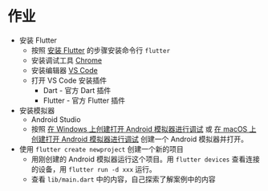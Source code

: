 # 作业

- 安装 Flutter
    - 按照 [安装 Flutter](./flutter-installation.md) 的步骤安装命令行 `flutter`
    - 安装调试工具 [Chrome](https://www.google.com/chrome/)
    - 安装编辑器 [VS Code](https://code.visualstudio.com)
    - 打开 VS Code 安装插件   
        - Dart - 官方 Dart 插件
        - Flutter - 官方 Flutter 插件
- 安装模拟器
    - Android Studio
    - 按照 [在 Windows 上创建打开 Android 模拟器进行调试](./simulator-windows-android.md) 或 [在 macOS 上创建打开 Android 模拟器进行调试](./simulator-macos-android.md) 创建一个 Android 模拟器并打开。
- 使用 `flutter create newproject` 创建一个新的项目
    - 用刚创建的 Android 模拟器运行这个项目。用 `flutter devices` 查看连接的设备，用 `flutter run -d xxx` 运行。
    - 查看 `lib/main.dart` 中的内容，自己探索了解案例中的内容
